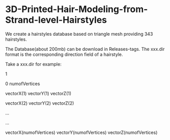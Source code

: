 # 3D-Printed-Hair-Modeling-from-Strand-level-Hairstyles
We create a hairstyles database based on triangle mesh providing 343 hairstyles.

The Database(about 200mb) can be download in Releases-tags.
The xxx.dir format is the corresponding direction field of a hairstyle.

Take a xxx.dir for example:

1

0 numofVertices

vectorX(1) vectorY(1) vectorZ(1)

vectorX(2) vectorY(2) vectorZ(2)

...

...

vectorX(numofVertices) vectorY(numofVertices) vectorZ(numofVertices)
